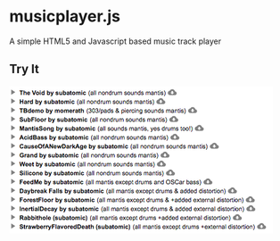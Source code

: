 # musicplayer.js

A simple HTML5 and Javascript based music track player

## Try It
[ ![musicplayer - try it!](screenshot.png) ](http://htmlpreview.github.io/?https://raw.githubusercontent.com/subatomicglue/musicplayer.js/master/index.html)
